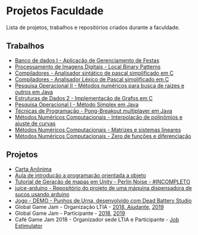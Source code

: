 # Projetos Faculdade
Lista de projetos, trabalhos e repositórios criados durante a faculdade. 

## Trabalhos

- [Banco de dados I - Aplicação de Gerenciamento de Festas](github.com/Tsukalos/projeto_bd1)
- [Processamento de Imagens Digitais - Local Binary Patterns](github.com/Tsukalos/pid-t2)
- [Compiladores - Analisador sintático de pascal simplificado em C](github.com/Tsukalos/syntax-analysis)
- [Compiladores - Analisador Léxico de Pascal simplificado em C](github.com/Tsukalos/lexical-analysis)
- [Pesquisa Operacional II - Métodos numéricos para busca de raizes e outros em Java](github.com/Tsukalos/po2-t1)
- [Estruturas de Dados 2 - Implementação de Grafos em C](github.com/Tsukalos/ed2-grafos)
- [Pesquisa Operacional I - Método Simplex em Java](github.com/Tsukalos/po1-t1-simplex)
- [Técnicas de Programação - Pong-Breakout multiplayer em Java](github.com/Tsukalos/game-java-swing-tp)
- [Métodos Numéricos Computacionais - Interpolação de polinômios e ajuste de curvas](github.com/Tsukalos/MNC-Interpol-Ajuste)
- [Métodos Numéricos Computacionais - Matrizes e sistemas lineares](github.com/Tsukalos/MNC-SisLin)
- [Métodos Numéricos Computacionais - Zero de funções e diferenciação](github.com/Tsukalos/Trab-MNC)

## Projetos

- [Carta Anônima](github.com/Tsukalos/carta-anonima)
- [Aula de introdução a programação orientada a objeto](github.com/Tsukalos/oop-lessons)
- [Tutorial de Geração de mapas em Unity - Perlin Noise - #INCOMPLETO](github.com/Tsukalos/unity-map-gen)
- [juice-arduino - Repositório do projeto de uma máquina dispensadora de sucos usando arduino](github.com/Tsukalos/juice-arduino)
- [Jogo - DEMO - Punhos de Urna, desenvolvido com Dead Battery Studio](https://dead-battery.itch.io/punhos-de-urna-demo)
- Global Game Jam - Organização LTIA - [2018, Ajudante](https://globalgamejam.org/2018/jam-sites/ltia-laborat%C3%B3rio-de-tecnologia-da-informa%C3%A7%C3%A3o-aplicada), [2019](https://globalgamejam.org/2019/jam-sites/ltia-laborat%C3%B3rio-de-tecnologia-da-informa%C3%A7%C3%A3o-aplicada)
- Global Game Jam - Participante - [2018](https://globalgamejam.org/2018/games/pigeon-war), [2019](https://globalgamejam.org/2019/games/hometower)
- Café Game Jam 2018 - Organizador sede LTIA e Participante - [Job Estimulator](https://geleias-sucos.itch.io/job-stimulator)
